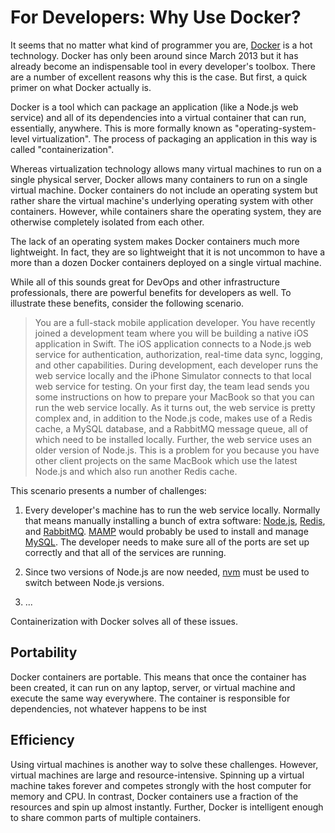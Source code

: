 # For Developers: Why Use Docker?

It seems that no matter what kind of programmer you are, [Docker](https://www.docker.com) is a hot technology. Docker has only been around since March 2013 but it has already become an indispensable tool in every developer's toolbox. There are a number of excellent reasons why this is the case. But first, a quick primer on what Docker actually is.

Docker is a tool which can package an application (like a Node.js web service) and all of its dependencies into a virtual container that can run, essentially, anywhere. This is more formally known as "operating-system-level virtualization". The process of packaging an application in this way is called "containerization".

Whereas virtualization technology allows many virtual machines to run on a single physical server, Docker allows many containers to run on a single virtual machine. Docker containers do not include an operating system but rather share the virtual machine's underlying operating system with other containers. However, while containers share the operating system, they are otherwise completely isolated from each other.

The lack of an operating system makes Docker containers much more lightweight. In fact, they are so lightweight that it is not uncommon to have a more than a dozen Docker containers deployed on a single virtual machine.

While all of this sounds great for DevOps and other infrastructure professionals, there are powerful benefits for developers as well. To illustrate these benefits, consider the following scenario.

> You are a full-stack mobile application developer. You have recently joined a development team where you will be building a native iOS application in Swift. The iOS application connects to a Node.js web service for authentication, authorization, real-time data sync, logging, and other capabilities. During development, each developer runs the web service locally and the iPhone Simulator connects to that local web service for testing. On your first day, the team lead sends you some instructions on how to prepare your MacBook so that you can run the web service locally. As it turns out, the web service is pretty complex and, in addition to the Node.js code, makes use of a Redis cache, a MySQL database, and a RabbitMQ message queue, all of which need to be installed locally. Further, the web service uses an older version of Node.js. This is a problem for you because you have other client projects on the same MacBook which use the latest Node.js and which also run another Redis cache.

This scenario presents a number of challenges:

1. Every developer's machine has to run the web service locally. Normally that means manually installing a bunch of extra software: [Node.js](https://nodejs.org/en/), [Redis](https://redis.io), and [RabbitMQ](https://www.rabbitmq.com). [MAMP](https://www.mamp.info/en/) would probably be used to install and manage [MySQL](https://www.mysql.com). The developer needs to make sure all of the ports are set up correctly and that all of the services are running.

2. Since two versions of Node.js are now needed, [nvm](https://github.com/creationix/nvm) must be used to switch between Node.js versions.

3. ...

Containerization with Docker solves all of these issues.

## Portability

Docker containers are portable. This means that once the container has been created, it can run on any laptop, server, or virtual machine and execute the same way everywhere. The container is responsible for dependencies, not whatever happens to be inst



## Efficiency

Using virtual machines is another way to solve these challenges. However, virtual machines are large and resource-intensive. Spinning up a virtual machine takes forever and competes strongly with the host computer for memory and CPU. In contrast, Docker containers use a fraction of the resources and spin up almost instantly. Further, Docker is intelligent enough to share common parts of multiple containers.

